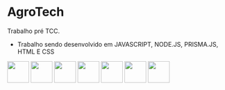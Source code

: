 # AgroTech
Trabalho pré TCC.

* Trabalho sendo desenvolvido em JAVASCRIPT, NODE.JS, PRISMA.JS, HTML E CSS 

<div align="left">
<img src="https://cdn.iconscout.com/icon/free/png-256/javascript-2038874-1720087.png" alt="" width="50" height="50">
<img src="https://cdn.iconscout.com/icon/free/png-256/node-js-1174925.png" alt="" height="50">
<img src="https://www.svgrepo.com/show/374002/prisma.svg" alt="" height="50">
<img src="https://upload.wikimedia.org/wikipedia/commons/thumb/a/a7/React-icon.svg/2300px-React-icon.svg.png" alt="" height="50">
<img src="https://cdn-icons-png.flaticon.com/512/5968/5968313.png" alt="" height="50">
<img src="https://cdn-icons-png.flaticon.com/512/5968/5968267.png" alt="" height="50">
<img src="https://3.bp.blogspot.com/-oRSUw_TmO9o/XIb61m88fcI/AAAAAAAAIq0/vnxl2zzsXEQsnHI2fH4GjKu_ZT0urRo4wCK4BGAYYCw/s1600/icon%2Bcss%2B3.png" alt="" height="50">
</div>